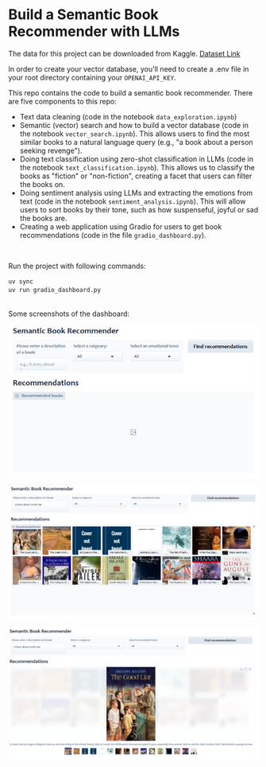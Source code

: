 # Build a Semantic Book Recommender with LLMs

The data for this project can be downloaded from Kaggle. [Dataset Link](https://www.kaggle.com/datasets/dylanjcastillo/7k-books-with-metadata)

In order to create your vector database, you'll need to create a .env file in your root directory containing your `OPENAI_API_KEY`.

This repo contains the code to build a semantic book recommender. There are five components to this repo:

* Text data cleaning (code in the notebook `data_exploration.ipynb`)
* Semantic (vector) search and how to build a vector database (code in the notebook `vector_search.ipynb`). This allows users to find the most similar books to a natural language query (e.g., "a book about a person seeking revenge").
* Doing text classification using zero-shot classification in LLMs (code in the notebook `text_classification.ipynb`). This allows us to classify the books as "fiction" or "non-fiction", creating a facet that users can filter the books on.
* Doing sentiment analysis using LLMs and extracting the emotions from text (code in the notebook `sentiment_analysis.ipynb`). This will allow users to sort books by their tone, such as how suspenseful, joyful or sad the books are.
* Creating a web application using Gradio for users to get book recommendations (code in the file `gradio_dashboard.py`).

<br>

Run the project with following commands:
```bash
uv sync
uv run gradio_dashboard.py
```

<br>
Some screenshots of the dashboard:

![Dashboard](./assets/basic_dashboard.png)

![Recommended books](./assets/recommended_books.png)

![Single Recommendation](./assets/single_recommendation.png)
